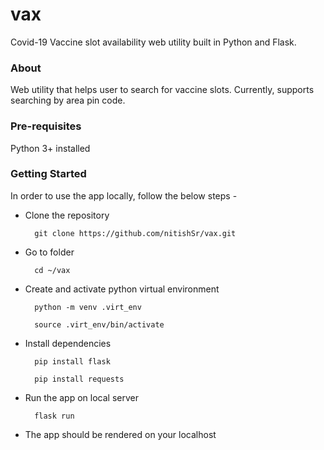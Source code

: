 # vax
Covid-19 Vaccine slot availability web utility built in Python and Flask.

### About
Web utility that helps user to search for vaccine slots. Currently, supports searching by area pin code.

### Pre-requisites
Python 3+ installed

### Getting Started
In order to use the app locally, follow the below steps -

- Clone the repository 
  ```
    git clone https://github.com/nitishSr/vax.git
  ```

- Go to folder
  ```
    cd ~/vax
  ```

- Create and activate python virtual environment
  ```
    python -m venv .virt_env

    source .virt_env/bin/activate
  ```

- Install dependencies
  ```
    pip install flask

    pip install requests
  ```

- Run the app on local server
  ```
    flask run
  ```

- The app should be rendered on your localhost
